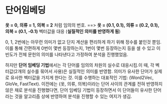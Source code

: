 # 단어임베딩

**옷 = 0, 의류 = 1, 의복 = 2** 처럼 임의의 번호. ==> **옷 = (0.1, 0.1), 의류 = (0.2, 0.1), 의복 = (0.1, -0.1)** 벡터값을 대응 (**실질적인 의미를 반영하게 됨**)

 0, 1, 2번에는 아무런 의미가 없고 단지 계산을 편리하게 하기 위해 정수를 붙인것 뿐임. 이를 통해 간편하게 0번이 몇번 등장하는지, 1번이 몇번 등장하는지 등을 셀 수 있고 이 빈도가 전체 문헌의 의미를 나타낸다고 가정하여 분석을 진행했었음.

하지만 **단어 임베딩 기법**에서는 각 단어를 임의의 차원의 실수로 대응시킴.이 때, 각 벡터값(2개의 실수를 묶어서 사용)은 실질적인 의미를 반영함. 의미가 유사한 단어가 실제로 유사한 벡터값을 가지게 한다는 것. 이를 수행하는 대표적인 기법: (Word2Vec,  GloVe, FastText).   이전에는 {옷, 의류, 의복}이라는 단어 사이의 관계를 전혀 반영하지 않은 채로 분석을 진행했다면, 단어 임베딩 기법이 등장하면서 이 단어들이 유사한 단어라는 것을 알고리즘 상에 반영하여 분석을 진행할 수 있는 여지가 생김.